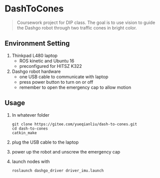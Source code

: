 # DashToCones

> Coursework project for DIP class. The goal is to use vision to guide the Dashgo robot through two traffic cones in bright color.

## Environment Setting

1. Thinkpad L480 laptop
    * ROS kinetic and Ubuntu 16
    * preconfigured for HITSZ K322
2. Dashgo robot hardware
    * one USB cable to communicate with laptop
    * press power button to turn on or off
    * remember to open the emergency cap to allow motion

## Usage

1. In whatever folder

   ```
   git clone https://gitee.com/yueqianliu/dash-to-cones.git
   cd dash-to-cones
   catkin_make
   ```

2. plug the USB cable to the laptop

3. power up the robot and unscrew the emergency cap

4. launch nodes with

   ```
   roslaunch dashgo_driver driver_imu.launch
   
   ```

   